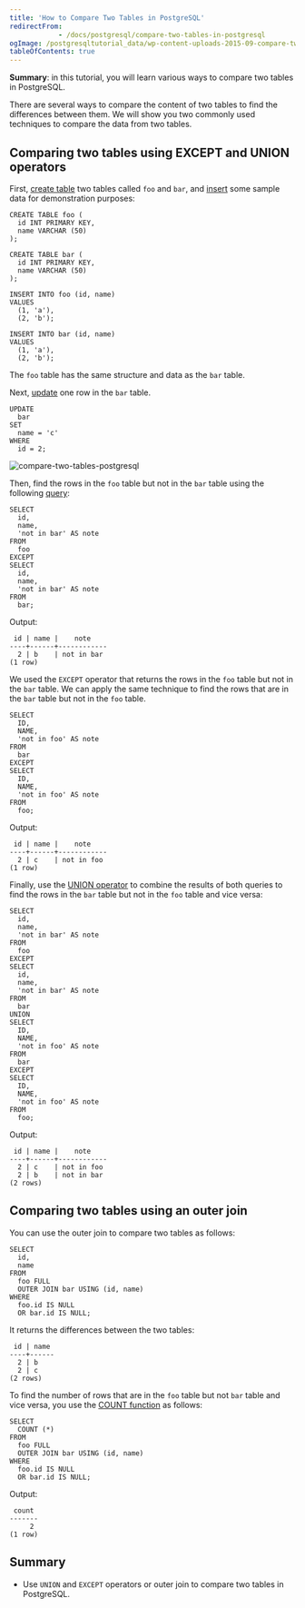 ```yaml
---
title: 'How to Compare Two Tables in PostgreSQL'
redirectFrom: 
            - /docs/postgresql/compare-two-tables-in-postgresql
ogImage: /postgresqltutorial_data/wp-content-uploads-2015-09-compare-two-tables-postgresql.jpg
tableOfContents: true
---
```


**Summary**: in this tutorial, you will learn various ways to compare two tables in PostgreSQL.

There are several ways to compare the content of two tables to find the differences between them. We will show you two commonly used techniques to compare the data from two tables.

## Comparing two tables using EXCEPT and UNION operators

First, [create table](/docs/postgresql/postgresql-create-table) two tables called `foo` and `bar`, and [insert](/docs/postgresql/postgresql-tutorial/postgresql-insert) some sample data for demonstration purposes:

```
CREATE TABLE foo (
  id INT PRIMARY KEY,
  name VARCHAR (50)
);

CREATE TABLE bar (
  id INT PRIMARY KEY,
  name VARCHAR (50)
);

INSERT INTO foo (id, name)
VALUES
  (1, 'a'),
  (2, 'b');

INSERT INTO bar (id, name)
VALUES
  (1, 'a'),
  (2, 'b');
```

The `foo` table has the same structure and data as the `bar` table.

Next, [update](/docs/postgresql/postgresql-update) one row in the `bar` table.

```
UPDATE
  bar
SET
  name = 'c'
WHERE
  id = 2;
```

![compare-two-tables-postgresql](/postgresqltutorial_data/wp-content-uploads-2015-09-compare-two-tables-postgresql.jpg)

Then, find the rows in the `foo` table but not in the `bar` table using the following [query](/docs/postgresql/postgresql-select):

```
SELECT
  id,
  name,
  'not in bar' AS note
FROM
  foo
EXCEPT
SELECT
  id,
  name,
  'not in bar' AS note
FROM
  bar;
```

Output:

```
 id | name |    note
----+------+------------
  2 | b    | not in bar
(1 row)
```

We used the `EXCEPT` operator that returns the rows in the `foo` table but not in the `bar` table. We can apply the same technique to find the rows that are in the `bar` table but not in the `foo` table.

```
SELECT
  ID,
  NAME,
  'not in foo' AS note
FROM
  bar
EXCEPT
SELECT
  ID,
  NAME,
  'not in foo' AS note
FROM
  foo;
```

Output:

```
 id | name |    note
----+------+------------
  2 | c    | not in foo
(1 row)
```

Finally, use the [UNION operator](/docs/postgresql/postgresql-union) to combine the results of both queries to find the rows in the `bar` table but not in the `foo` table and vice versa:

```
SELECT
  id,
  name,
  'not in bar' AS note
FROM
  foo
EXCEPT
SELECT
  id,
  name,
  'not in bar' AS note
FROM
  bar
UNION
SELECT
  ID,
  NAME,
  'not in foo' AS note
FROM
  bar
EXCEPT
SELECT
  ID,
  NAME,
  'not in foo' AS note
FROM
  foo;
```

Output:

```
 id | name |    note
----+------+------------
  2 | c    | not in foo
  2 | b    | not in bar
(2 rows)
```

## Comparing two tables using an outer join

You can use the outer join to compare two tables as follows:

```
SELECT
  id,
  name
FROM
  foo FULL
  OUTER JOIN bar USING (id, name)
WHERE
  foo.id IS NULL
  OR bar.id IS NULL;
```

It returns the differences between the two tables:

```
 id | name
----+------
  2 | b
  2 | c
(2 rows)
```

To find the number of rows that are in the `foo` table but not `bar` table and vice versa, you use the [COUNT function](/docs/postgresql/postgresql-aggregate-functions/postgresql-count-function) as follows:

```
SELECT
  COUNT (*)
FROM
  foo FULL
  OUTER JOIN bar USING (id, name)
WHERE
  foo.id IS NULL
  OR bar.id IS NULL;
```

Output:

```
 count
-------
     2
(1 row)
```

## Summary

- Use `UNION` and `EXCEPT` operators or outer join to compare two tables in PostgreSQL.
